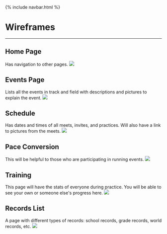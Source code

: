 {% include navbar.html %}
# Wireframes
-----
## Home Page
Has navigation to other pages.
![](https://user-images.githubusercontent.com/89223570/158895699-545d3479-a392-4a1b-8d38-8ac062ac1eeb.png)

## Events Page
Lists all the events in track and field with descriptions and pictures to explain the event.
![](https://user-images.githubusercontent.com/89223570/158895738-7c7a7cc6-ecfa-450b-acae-27f2dc7da682.png)

## Schedule
Has dates and times of all meets, invites, and practices. Will also have a link to pictures from the meets.
![](https://user-images.githubusercontent.com/89223570/158895765-29858f06-720f-409c-a137-d3b9cdd11396.png)

## Pace Conversion
This will be helpful to those who are participating in running events.
![](https://user-images.githubusercontent.com/89223570/158895791-d3f98fda-b25f-4d2d-bfaf-6ef24c3c4339.png)

## Training
This page will have the stats of everyone during practice. You will be able to see your own or someone else's progress here.
![](https://user-images.githubusercontent.com/89223570/158895909-cd078e82-277b-42fe-8c57-77fd713485cf.png)

## Records List
A page with different types of records: school records, grade records, world records, etc.
![](https://user-images.githubusercontent.com/89223570/158895844-d0bea26c-739c-41af-860a-01f419d4eedb.png)
